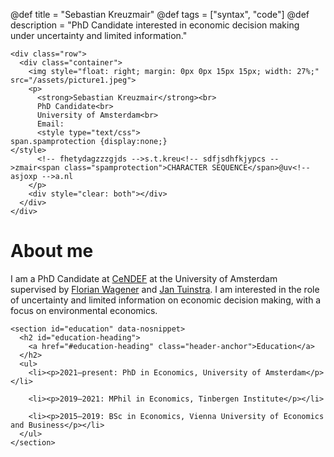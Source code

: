 
@def title = "Sebastian Kreuzmair"
@def tags = ["syntax", "code"]
@def description = "PhD Candidate interested in economic decision making under uncertainty and limited information."


~~~
<div class="row">
  <div class="container">
    <img style="float: right; margin: 0px 0px 15px 15px; width: 27%;" src="/assets/picture1.jpeg">
    <p>
      <strong>Sebastian Kreuzmair</strong><br>
      PhD Candidate<br>
      University of Amsterdam<br>
      Email:
      <style type="text/css">
span.spamprotection {display:none;}
</style>
      <!-- fhetydagzzzgjds -->s.t.kreu<!-- sdfjsdhfkjypcs -->zmair<span class="spamprotection">CHARACTER SEQUENCE</span>@uv<!-- asjoxp -->a.nl
    </p>
    <div style="clear: both"></div>
  </div>
</div>
~~~
# About me

 I am a PhD Candidate at [CeNDEF](https://cendef.uva.nl/) at the University of Amsterdam supervised by [Florian Wagener](https://www.uva.nl/en/profile/w/a/f.o.o.wagener/f.o.o.wagener.html) and [Jan Tuinstra](https://www.uva.nl/en/profile/t/u/j.tuinstra/j.tuinstra.html). I am interested in the role of uncertainty and limited information on economic decision making, with a focus on environmental economics.
 <!-- My main research fields are microeconomic theory and learning. I am particularly interested in dynamic market mechanisms with limited and decentralized information. -->
<!-- 
## Education

- 2021--present: PhD in Economics, University of Amsterdam
- 2019--2021: MPhil in Economics, Tinbergen Institute
- 2015--2019: BSc in Economics, Vienna University of Economics and Business  -->

~~~
<section id="education" data-nosnippet>
  <h2 id="education-heading">
    <a href="#education-heading" class="header-anchor">Education</a>
  </h2>
  <ul>
    <li><p>2021–present: PhD in Economics, University of Amsterdam</p></li>

    <li><p>2019–2021: MPhil in Economics, Tinbergen Institute</p></li>

    <li><p>2015–2019: BSc in Economics, Vienna University of Economics and Business</p></li>
  </ul>
</section>
~~~